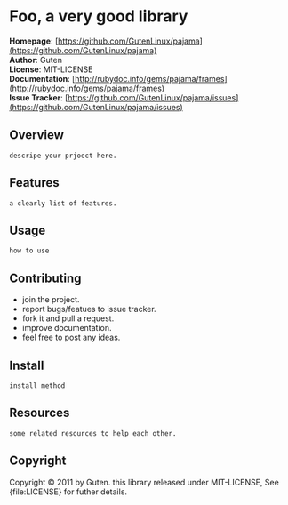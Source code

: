 Foo, a very good library
========================

**Homepage**: [https://github.com/GutenLinux/pajama](https://github.com/GutenLinux/pajama) <br/>
**Author**:	Guten <br/>
**License**: MIT-LICENSE <br/>
**Documentation**: [http://rubydoc.info/gems/pajama/frames](http://rubydoc.info/gems/pajama/frames) <br/>
**Issue Tracker**: [https://github.com/GutenLinux/pajama/issues](https://github.com/GutenLinux/pajama/issues) <br/>

Overview
--------

	descripe your prjoect here.

Features
--------

	a clearly list of features.

Usage
-----

	how to use

Contributing
-------------

* join the project.
* report bugs/featues to issue tracker.
* fork it and pull a request.
* improve documentation.
* feel free to post any ideas. 

Install
----------

	install method

Resources
---------

	some related resources to help each other.

Copyright
---------
Copyright &copy; 2011 by Guten. this library released under MIT-LICENSE, See {file:LICENSE} for futher details.
